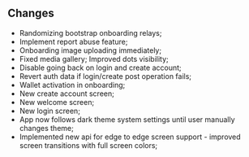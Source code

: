 ## Changes
- Randomizing bootstrap onboarding relays;
- Implement report abuse feature;
- Onboarding image uploading immediately;
- Fixed media gallery; Improved dots visibility;
- Disable going back on login and create account;
- Revert auth data if login/create post operation fails;
- Wallet activation in onboarding;
- New create account screen;
- New welcome screen;
- New login screen;
- App now follows dark theme system settings until user manually changes theme;
- Implemented new api for edge to edge screen support - improved screen transitions with full screen colors;